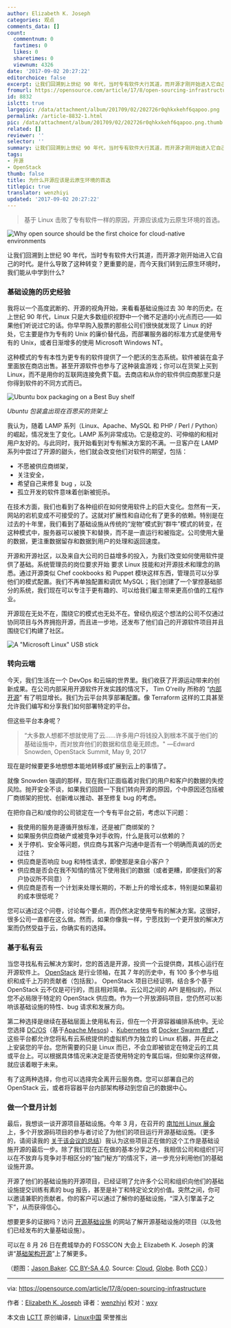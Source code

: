 ```yaml
---
author: Elizabeth K. Joseph
categories: 观点
comments_data: []
count:
  commentnum: 0
  favtimes: 0
  likes: 0
  sharetimes: 0
  viewnum: 4326
date: '2017-09-02 20:27:22'
editorchoice: false
excerpt: 让我们回溯到上世纪 90 年代，当时专有软件大行其道，而开源才刚开始进入它自己的时代。是什么导致了这种转变？更重要的是，而今天我们转到云原生环境时，我们能从中学到什么?
fromurl: https://opensource.com/article/17/8/open-sourcing-infrastructure
id: 8832
islctt: true
largepic: /data/attachment/album/201709/02/202726r0qhkxkehf6qapoo.png
permalink: /article-8832-1.html
pic: /data/attachment/album/201709/02/202726r0qhkxkehf6qapoo.png.thumb.jpg
related: []
reviewer: ''
selector: ''
summary: 让我们回溯到上世纪 90 年代，当时专有软件大行其道，而开源才刚开始进入它自己的时代。是什么导致了这种转变？更重要的是，而今天我们转到云原生环境时，我们能从中学到什么?
tags:
- 开源
- OpenStack
thumb: false
title: 为什么开源应该是云原生环境的首选
titlepic: true
translator: wenzhiyi
updated: '2017-09-02 20:27:22'
---
```



> 
> 基于 Linux 击败了专有软件一样的原因，开源应该成为云原生环境的首选。
> 
> 
> 


![Why open source should be the first choice for cloud-native environments](/data/attachment/album/201709/02/202726r0qhkxkehf6qapoo.png "Why open source should be the first choice for cloud-native environments")


让我们回溯到上世纪 90 年代，当时专有软件大行其道，而开源才刚开始进入它自己的时代。是什么导致了这种转变？更重要的是，而今天我们转到云原生环境时，我们能从中学到什么?


### 基础设施的历史经验


我将以一个高度武断的、开源的视角开始，来看看基础设施过去 30 年的历史。在上世纪 90 年代，Linux 只是大多数组织视野中一个微不足道的小光点而已——如果他们听说过它的话。你早早购入股票的那些公司们很快就发现了 Linux 的好处，它主要是作为专有的 Unix 的廉价替代品，而部署服务器的标准方式是使用专有的 Unix，或者日渐增多的使用 Microsoft Windows NT。


这种模式的专有本性为更专有的软件提供了一个肥沃的生态系统。软件被装在盒子里面放在商店出售。甚至开源软件也参与了这种装盒游戏；你可以在货架上买到 Linux，而不是用你的互联网连接免费下载。去商店和从你的软件供应商那里只是你得到软件的不同方式而已。


![Ubuntu box packaging on a Best Buy shelf](/data/attachment/album/201709/02/202729wllum8g3vmvam3us.png "Ubuntu box packaging on a Best Buy shelf")


*Ubuntu 包装盒出现在百思买的货架上*


我认为，随着 LAMP 系列（Linux、Apache、MySQL 和 PHP / Perl / Python）的崛起，情况发生了变化。LAMP 系列非常成功。它是稳定的、可伸缩的和相对用户友好的。与此同时，我开始看到对专有解决方案的不满。一旦客户在 LAMP 系列中尝过了开源的甜头，他们就会改变他们对软件的期望，包括：


* 不愿被供应商绑架，
* 关注安全，
* 希望自己来修复 bug ，以及
* 孤立开发的软件意味着创新被扼杀。


在技术方面，我们也看到了各种组织在如何使用软件上的巨大变化。忽然有一天，网站的宕机变成不可接受的了。这就对扩展性和自动化有了更多的依赖。特别是在过去的十年里，我们看到了基础设施从传统的“宠物”模式到“群牛”模式的转变，在这种模式中，服务器可以被换下和替换，而不是一直运行和被指定。公司使用大量的数据，更注重数据留存和数据到用户的处理和返回速度。


开源和开源社区，以及来自大公司的日益增多的投入，为我们改变如何使用软件提供了基础。系统管理员的岗位要求开始 要求 Linux 技能和对开源技术和理念的熟悉。通过开源类似 Chef cookbooks 和 Puppet 模块这样东西，管理员可以分享他们的模式配置。我们不再单独配置和调优 MySQL；我们创建了一个掌控基础部分的系统，我们现在可以专注于更有趣的、可以给我们雇主带来更高价值的工程作业。


开源现在无处不在，围绕它的模式也无处不在。曾经仇视这个想法的公司不仅通过协同项目与外界拥抱开源，而且进一步地，还发布了他们自己的开源软件项目并且围绕它们构建了社区。


![A "Microsoft Linux" USB stick](/data/attachment/album/201709/02/202732jhhuul1ufukzlfms.png "A \"Microsoft Linux\" USB stick")


### 转向云端


今天，我们生活在一个 DevOps 和云端的世界里。我们收获了开源运动带来的创新成果。在公司内部采用开源软件开发实践的情况下， Tim O'reilly 所称的 “[内部开源](https://opensource.com/life/16/11/create-internal-innersource-community)” 有了明显增长。我们为云平台共享部署配置。像 Terraform 这样的工具甚至允许我们编写和分享我们如何部署特定的平台。


但这些平台本身呢？



> 
> “大多数人想都不想就使用了云……许多用户将钱投入到根本不属于他们的基础设施中，而对放弃他们的数据和信息毫无顾虑。" —Edward Snowden, OpenStack Summit, May 9, 2017
> 
> 
> 


现在是时候要更多地想想本能地转移或扩展到云上的事情了。


就像 Snowden 强调的那样，现在我们正面临着对我们的用户和客户的数据的失控风险。抛开安全不谈，如果我们回顾一下我们转向开源的原因，个中原因还包括被厂商绑架的担忧、创新难以推动、甚至修复 bug 的考虑。


在把你自己和/或你的公司锁定在一个专有平台之前，考虑以下问题：


* 我使用的服务是遵循开放标准，还是被厂商绑架的？
* 如果服务供应商破产或被竞争对手收购，什么是我可以依赖的？
* 关于停机、安全等问题，供应商与其客户沟通中是否有一个明确而真诚的历史过往？
* 供应商是否响应 bug 和特性请求，即使那是来自小客户？
* 供应商是否会在我不知情的情况下使用我们的数据（或者更糟，即便我们的客户协议所不同意）？
* 供应商是否有一个计划来处理长期的，不断上升的增长成本，特别是如果最初的成本很低呢？


您可以通过这个问卷，讨论每个要点，而仍然决定使用专有的解决方案。这很好，很多公司一直都在这么做。然而，如果你像我一样，宁愿找到一个更开放的解决方案而仍然受益于云，你确实有的选择。


### 基于私有云


当您寻找私有云解决方案时，您的首选是开源，投资一个云提供商，其核心运行在开源软件上。 [OpenStack](https://www.openstack.org/) 是行业领袖，在其 7 年的历史中，有 100 多个参与组织和成千上万的贡献者（包括我）。 OpenStack 项目已经证明，结合多个基于 OpenStack 云不仅是可行的，而且相对简单。云公司之间的 API 是相似的，所以您不必局限于特定的 OpenStack 供应商。作为一个开放源码项目，您仍然可以影响该基础设施的特性、bug 请求和发展方向。


第二种选择是继续在基础层面上使用私有云，但在一个开源容器编排系统中。无论您选择 [DC/OS](https://dcos.io/)（基于[Apache Mesos](http://mesos.apache.org/)) 、[Kubernetes](https://kubernetes.io/) 或 [Docker Swarm 模式](https://docs.docker.com/engine/swarm/) ，这些平台都允许您将私有云系统提供的虚拟机作为独立的 Linux 机器，并在此之上安装您的平台。您所需要的只是 Linux 而已，不会立即被锁定在特定云的工具或平台上。可以根据具体情况来决定是否使用特定的专属后端，但如果你这样做，就应该着眼于未来。


有了这两种选择，你也可以选择完全离开云服务商。您可以部署自己的 OpenStack 云，或者将容器平台内部架构移动到您自己的数据中心。


### 做一个登月计划


最后，我想谈一谈开源项目基础设施。今年 3 月，在召开的 [南加州 Linux 展会](https://www.socallinuxexpo.org/) 上，多个开放源码项目的参与者讨论了为他们的项目运行开源基础设施。（更多的，请阅读我的 [关于该会议的总结](https://opensource.com/article/17/3/growth-open-source-project-infrastructures)）我认为这些项目正在做的这个工作是基础设施开源的最后一步。除了我们现在正在做的基本分享之外，我相信公司和组织们可以在不放弃与竞争对手相区分的“独门秘方”的情况下，进一步充分利用他们的基础设施开源。


开源了他们的基础设施的开源项目，已经证明了允许多个公司和组织向他们的基础设施提交训练有素的 bug 报告，甚至是补丁和特定论文的价值。突然之间，你可以邀请兼职的贡献者。你的客户可以通过了解你的基础设施，“深入引擎盖子之下”，从而获得信心。


想要更多的证据吗？访问 [开源基础设施](https://opensourceinfra.org/) 的网站了解开源基础设施的项目（以及他们已经发布的大量基础设施）。


可以在 8 月 26 日在费城举办的 FOSSCON 大会上 Elizabeth K. Joseph 的演讲“[基础架构开源](https://fosscon.us/node/12637)”上了解更多。


（题图：[Jason Baker](https://opensource.com/users/jason-baker). [CC BY-SA 4.0](https://creativecommons.org/licenses/by-sa/4.0/). Source: [Cloud](https://pixabay.com/en/clouds-sky-cloud-dark-clouds-1473311/), [Globe](https://pixabay.com/en/globe-planet-earth-world-1015311/). Both [CC0](https://creativecommons.org/publicdomain/zero/1.0/).）




---


via: <https://opensource.com/article/17/8/open-sourcing-infrastructure>


作者：[Elizabeth K. Joseph](https://opensource.com/users/pleia2) 译者：[wenzhiyi](https://github.com/wenzhiyi) 校对：[wxy](https://github.com/wxy)


本文由 [LCTT](https://github.com/LCTT/TranslateProject) 原创编译，[Linux中国](https://linux.cn/) 荣誉推出